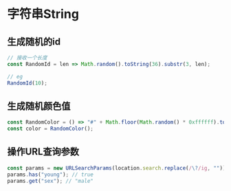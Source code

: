 # 字符串String

## 生成随机的id


```js
// 接收一个长度
const RandomId = len => Math.random().toString(36).substr(3, len);

// eg
RandomId(10);
```

## 生成随机颜色值

```js
const RandomColor = () => "#" + Math.floor(Math.random() * 0xffffff).toString(16).padEnd(6, "0");
const color = RandomColor();

```

## 操作URL查询参数

```js
const params = new URLSearchParams(location.search.replace(/\?/ig, "")); // location.search = "?name=young&sex=male"
params.has("young"); // true
params.get("sex"); // "male"

```